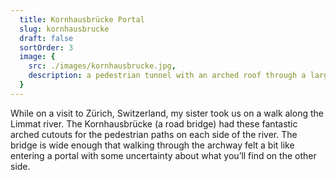 ```yaml
---
  title: Kornhausbrücke Portal
  slug: kornhausbrucke
  draft: false
  sortOrder: 3
  image: {
    src: ./images/kornhausbrucke.jpg,
    description: a pedestrian tunnel with an arched roof through a large bridge that spans a river on the right. There's a fence on the right between the sidewalk and the river.
  }
---
```


While on a visit to Zürich, Switzerland, my sister took us on a walk along the Limmat river. The Kornhausbrücke (a road bridge) had these fantastic arched cutouts for the pedestrian paths on each side of the river. The bridge is wide enough that walking through the archway felt a bit like entering a portal with some uncertainty about what you’ll find on the other side.
